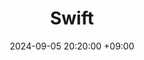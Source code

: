 ---
title: Swift
date: 2024-09-05 20:20:00 +09:00
categories: [Swift&UIKit, Swift]
tags:
  [
    iOS,
    Swift,
    태그3,
  ]
---